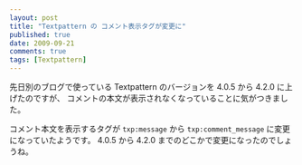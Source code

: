 ```yaml
---
layout: post
title: "Textpattern の コメント表示タグが変更に"
published: true
date: 2009-09-21
comments: true
tags: [Textpattern]
---
```


先日別のブログで使っている Textpattern のバージョンを 4.0.5 から 4.2.0 に上げたのですが、 コメントの本文が表示されなくなっていることに気がつきました。

コメント本文を表示するタグが `txp:message` から `txp:comment_message` に変更になっていたようです。
4.0.5 から 4.2.0 までのどこかで変更になったのでしょうね。
